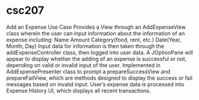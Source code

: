 # csc207

Add an Expense Use Case
Provides a View through an AddExpenseView class wherein the user can input information about the information of an expense including:
Name
Amount
Category(food, rent, etc.)
Date(Year, Month, Day)
Input data for information is then taken through the addExpenseController class, then logged into user data.
A JOptionPane will appear to display whether the adding of an expense is successful or not, depending on valid or invalid input of the user.
Implemented in AddExpensePresenter class to prompt a prepareSuccessView and prepareFailView, which are methods designed to display the success or fail messages based on invalid input.
User’s expense data is processed into Expense History UI, which displays all recent transactions.
